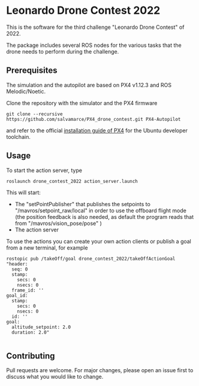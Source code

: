 # Leonardo Drone Contest 2022

This is the software for the third challenge "Leonardo Drone Contest" of 2022. 

The package includes several ROS nodes for the various tasks that the drone needs to 
perform during the challenge.

## Prerequisites

The simulation and the autopilot are based on PX4 v1.12.3 and ROS Melodic/Noetic.

Clone the repository with the simulator and the PX4 firmware 

```
git clone --recursive https://github.com/salvamarce/PX4_drone_contest.git PX4-Autopilot
```

and refer to the official [installation guide of PX4](https://docs.px4.io/master/en/dev_setup/building_px4.html) for the Ubuntu developer toolchain.

## Usage

To start the action server, type

```
roslaunch drone_contest_2022 action_server.launch
```
This will start:
  
  - The "setPointPublisher" that publishes the setpoints to "/mavros/setpoint_raw/local" in order to use the offboard flight mode (the position feedback is also needed, as default the program reads that from "/mavros/vision_pose/pose" )
  - The action server 

To use the actions you can create your own action clients or publish a goal from a new terminal, for example


```
rostopic pub /takeOff/goal drone_contest_2022/takeOffActionGoal 
"header:
  seq: 0
  stamp:
    secs: 0
    nsecs: 0
  frame_id: ''
goal_id:
  stamp:
    secs: 0
    nsecs: 0
  id: ''
goal:
  altitude_setpoint: 2.0
  duration: 2.0" 
 
```

## Contributing
Pull requests are welcome. For major changes, please open an issue first to discuss what you would like to change.
